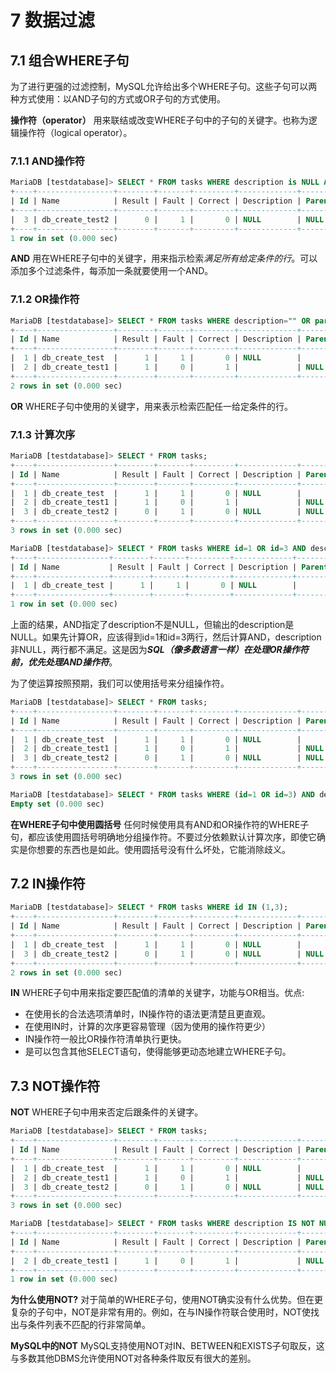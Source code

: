 # 7 数据过滤

## 7.1 组合WHERE子句

为了进行更强的过滤控制，MySQL允许给出多个WHERE子句。这些子句可以两种方式使用：以AND子句的方式或OR子句的方式使用。

**操作符（operator）** 用来联结或改变WHERE子句中的子句的关键字。也称为逻辑操作符（logical operator）。

### 7.1.1 AND操作符

```SQL
MariaDB [testdatabase]> SELECT * FROM tasks WHERE description is NULL AND parent is NULL;
+----+-----------------+--------+-------+---------+-------------+--------+
| Id | Name            | Result | Fault | Correct | Description | Parent |
+----+-----------------+--------+-------+---------+-------------+--------+
|  3 | db_create_test2 |      0 |     1 |       0 | NULL        | NULL   |
+----+-----------------+--------+-------+---------+-------------+--------+
1 row in set (0.000 sec)
```

**AND** 用在WHERE子句中的关键字，用来指示检索*满足所有给定条件的行*。可以添加多个过滤条件，每添加一条就要使用一个AND。

### 7.1.2 OR操作符

```SQL
MariaDB [testdatabase]> SELECT * FROM tasks WHERE description="" OR parent="";
+----+-----------------+--------+-------+---------+-------------+--------+
| Id | Name            | Result | Fault | Correct | Description | Parent |
+----+-----------------+--------+-------+---------+-------------+--------+
|  1 | db_create_test  |      1 |     1 |       0 | NULL        |        |
|  2 | db_create_test1 |      1 |     0 |       1 |             | NULL   |
+----+-----------------+--------+-------+---------+-------------+--------+
2 rows in set (0.000 sec)
```

**OR** WHERE子句中使用的关键字，用来表示检索匹配任一给定条件的行。

### 7.1.3 计算次序

```SQL
MariaDB [testdatabase]> SELECT * FROM tasks;
+----+-----------------+--------+-------+---------+-------------+--------+
| Id | Name            | Result | Fault | Correct | Description | Parent |
+----+-----------------+--------+-------+---------+-------------+--------+
|  1 | db_create_test  |      1 |     1 |       0 | NULL        |        |
|  2 | db_create_test1 |      1 |     0 |       1 |             | NULL   |
|  3 | db_create_test2 |      0 |     1 |       0 | NULL        | NULL   |
+----+-----------------+--------+-------+---------+-------------+--------+
3 rows in set (0.000 sec)

MariaDB [testdatabase]> SELECT * FROM tasks WHERE id=1 OR id=3 AND description IS NOT NULL;
+----+----------------+--------+-------+---------+-------------+--------+
| Id | Name           | Result | Fault | Correct | Description | Parent |
+----+----------------+--------+-------+---------+-------------+--------+
|  1 | db_create_test |      1 |     1 |       0 | NULL        |        |
+----+----------------+--------+-------+---------+-------------+--------+
1 row in set (0.000 sec)
```

上面的结果，AND指定了description不是NULL，但输出的description是NULL。如果先计算OR，应该得到id=1和id=3两行，然后计算AND，description非NULL，两行都不满足。这是因为***SQL（像多数语言一样）在处理OR操作符前，优先处理AND操作符***。

为了使运算按照预期，我们可以使用括号来分组操作符。

```SQL
MariaDB [testdatabase]> SELECT * FROM tasks;
+----+-----------------+--------+-------+---------+-------------+--------+
| Id | Name            | Result | Fault | Correct | Description | Parent |
+----+-----------------+--------+-------+---------+-------------+--------+
|  1 | db_create_test  |      1 |     1 |       0 | NULL        |        |
|  2 | db_create_test1 |      1 |     0 |       1 |             | NULL   |
|  3 | db_create_test2 |      0 |     1 |       0 | NULL        | NULL   |
+----+-----------------+--------+-------+---------+-------------+--------+
3 rows in set (0.000 sec)

MariaDB [testdatabase]> SELECT * FROM tasks WHERE (id=1 OR id=3) AND description IS NOT NULL;
Empty set (0.000 sec)
```

**在WHERE子句中使用圆括号** 任何时候使用具有AND和OR操作符的WHERE子句，都应该使用圆括号明确地分组操作符。不要过分依赖默认计算次序，即使它确实是你想要的东西也是如此。使用圆括号没有什么坏处，它能消除歧义。

## 7.2 IN操作符

```SQL
MariaDB [testdatabase]> SELECT * FROM tasks WHERE id IN (1,3);
+----+-----------------+--------+-------+---------+-------------+--------+
| Id | Name            | Result | Fault | Correct | Description | Parent |
+----+-----------------+--------+-------+---------+-------------+--------+
|  1 | db_create_test  |      1 |     1 |       0 | NULL        |        |
|  3 | db_create_test2 |      0 |     1 |       0 | NULL        | NULL   |
+----+-----------------+--------+-------+---------+-------------+--------+
2 rows in set (0.000 sec)
```

**IN** WHERE子句中用来指定要匹配值的清单的关键字，功能与OR相当。优点: 
  * 在使用长的合法选项清单时，IN操作符的语法更清楚且更直观。
  * 在使用IN时，计算的次序更容易管理（因为使用的操作符更少）
  * IN操作符一般比OR操作符清单执行更快。
  * 是可以包含其他SELECT语句，使得能够更动态地建立WHERE子句。

## 7.3 NOT操作符

**NOT** WHERE子句中用来否定后跟条件的关键字。

```SQL
MariaDB [testdatabase]> SELECT * FROM tasks;
+----+-----------------+--------+-------+---------+-------------+--------+
| Id | Name            | Result | Fault | Correct | Description | Parent |
+----+-----------------+--------+-------+---------+-------------+--------+
|  1 | db_create_test  |      1 |     1 |       0 | NULL        |        |
|  2 | db_create_test1 |      1 |     0 |       1 |             | NULL   |
|  3 | db_create_test2 |      0 |     1 |       0 | NULL        | NULL   |
+----+-----------------+--------+-------+---------+-------------+--------+
3 rows in set (0.000 sec)

MariaDB [testdatabase]> SELECT * FROM tasks WHERE description IS NOT NULL;
+----+-----------------+--------+-------+---------+-------------+--------+
| Id | Name            | Result | Fault | Correct | Description | Parent |
+----+-----------------+--------+-------+---------+-------------+--------+
|  2 | db_create_test1 |      1 |     0 |       1 |             | NULL   |
+----+-----------------+--------+-------+---------+-------------+--------+
1 row in set (0.000 sec)
```

**为什么使用NOT?** 对于简单的WHERE子句，使用NOT确实没有什么优势。但在更复杂的子句中，NOT是非常有用的。例如，在与IN操作符联合使用时，NOT使找出与条件列表不匹配的行非常简单。

**MySQL中的NOT** MySQL支持使用NOT对IN、BETWEEN和EXISTS子句取反，这与多数其他DBMS允许使用NOT对各种条件取反有很大的差别。
